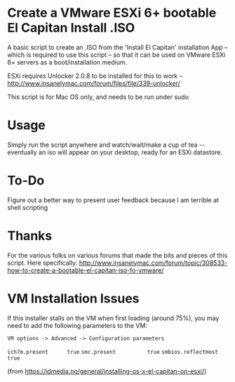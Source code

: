 # Create a VMware ESXi 6+ bootable El Capitan Install .ISO

A basic script to create an .ISO from the 'Install El Capitan' installation App – which is required to use this script – so that it can be used on VMware ESXi 6+ servers as a boot/installation medium.

ESXi requires Unlocker 2.0.8 to be installed for this to work – http://www.insanelymac.com/forum/files/file/339-unlocker/

This script is for Mac OS only, and needs to be run under sudo

# Usage

Simply run the script anywhere and watch/wait/make a cup of tea -- eventually an iso will appear on your desktop, ready for an ESXi datastore.

# To-Do

Figure out a better way to present user feedback because I am terrible at shell scripting

# Thanks

For the various folks on various forums that made the bits and pieces of this script. Here specifically: http://www.insanelymac.com/forum/topic/308533-how-to-create-a-bootable-el-capitan-iso-fo-vmware/

# VM Installation Issues
If this installer stalls on the VM when first loading (around 75%), you may need to add the following parameters to the VM:

`VM options -> Advanced -> Configuration parameters`

`ich7m.present	    true`
`smc.present	      true`
`smbios.reflectHost	true`

(from https://idmedia.no/general/installing-os-x-el-capitan-on-esxi/)


